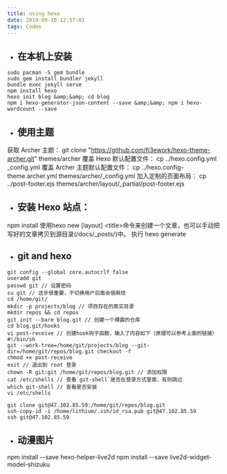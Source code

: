 ```yaml
---
title: using hexo
date: 2019-09-10 12:57:01
tags: Codes
---
```

- ## 在本机上安装
```
sudo pacman -S gem bundle
sudo gem install bundler jekyll
bundle exec jekyll serve
npm install hexo
hexo init blog &amp;&amp; cd blog
npm i hexo-generator-json-content --save &amp;&amp; npm i hexo-wordcount --save
```

- ## 使用主题
获取 Archer 主题：
git clone "https://github.com/fi3ework/hexo-theme-archer.git" themes/archer
覆盖 Hexo 默认配置文件：
cp ../hexo.config.yml _config.yml
覆盖 Archer 主题默认配置文件：
cp ../hexo.config-theme.archer.yml themes/archer/_config.yml
加入定制的页面布局：
cp ../post-footer.ejs themes/archer/layout/_partial/post-footer.ejs

- ## 安装 Hexo 站点：
npm install
使用hexo new [layout] &lt;title&gt;命令来创建一个文章，也可以手动把写好的文章拷贝到源目录(/docs/_posts/)中。
执行 hexo generate


- ## git and hexo
```
git config --global core.autocrlf false
useradd git
passwd git // 设置密码
su git // 这步很重要，不切换用户后面会很麻烦
cd /home/git/
mkdir -p projects/blog // 项目存在的真实目录
mkdir repos && cd repos
git init --bare blog.git // 创建一个裸露的仓库
cd blog.git/hooks
vi post-receive // 创建hook钩子函数，输入了内容如下（原理可以参考上面的链接）
#!/bin/sh
git --work-tree=/home/git/projects/blog --git-dir=/home/git/repos/blog.git checkout -f
chmod +x post-receive
exit // 退出到 root 登录
chown -R git:git /home/git/repos/blog.git // 添加权限
cat /etc/shells // 查看`git-shell`是否在登录方式里面，有则跳过
which git-shell // 查看是否安装
vi /etc/shells
```
```
git clone git@47.102.85.59:/home/git/repos/blog.git
ssh-copy-id -i /home/lithium/.ssh/id_rsa.pub git@47.102.85.59
ssh git@47.102.85.59
```
- ## 动漫图片
npm install --save hexo-helper-live2d
npm install --save live2d-widget-model-shizuku
